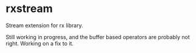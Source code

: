 # rxstream
Stream extension for rx library.

Still working in progress, and the buffer based operators are probably not right. Working on a fix to it. 
